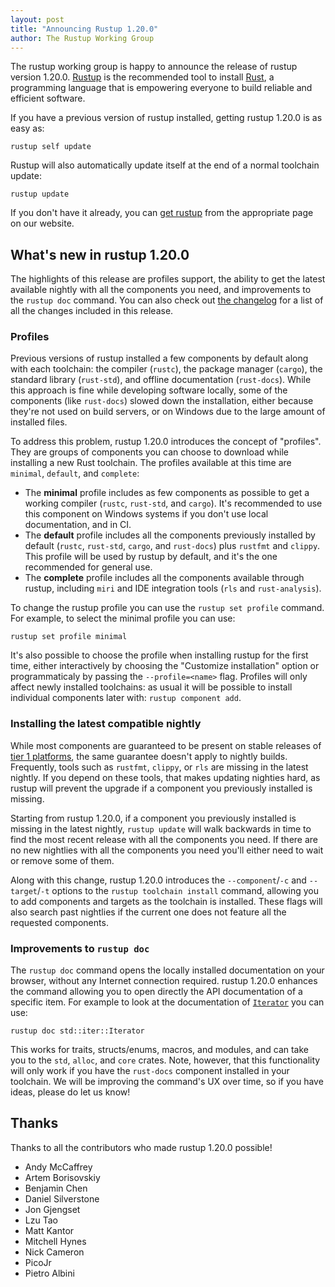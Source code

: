 ```yaml
---
layout: post
title: "Announcing Rustup 1.20.0"
author: The Rustup Working Group
---
```


The rustup working group is happy to announce the release of rustup version 1.20.0. [Rustup][install] is the recommended tool to install [Rust][rust], a programming language that is empowering everyone to build reliable and efficient software.

If you have a previous version of rustup installed, getting rustup 1.20.0 is as easy as:

```
rustup self update
```

Rustup will also automatically update itself at the end of a normal toolchain update:

```
rustup update
```

If you don't have it already, you can [get rustup][install] from the appropriate page on our website.

[rust]: https://www.rust-lang.org
[install]: https://rustup.rs

## What's new in rustup 1.20.0

The highlights of this release are profiles support, the ability to get the latest available nightly with all the components you need, and improvements to the `rustup doc` command. You can also check out [the changelog][changelog] for a list of all the changes included in this release.

[changelog]: https://github.com/rust-lang/rustup.rs/blob/master/CHANGELOG.md

### Profiles

Previous versions of rustup installed a few components by default along with each toolchain: the compiler (`rustc`), the package manager (`cargo`), the standard library (`rust-std`), and offline documentation (`rust-docs`). While this approach is fine while developing software locally, some of the components (like `rust-docs`) slowed down the installation, either because they're not used on build servers, or on Windows due to the large amount of installed files.

To address this problem, rustup 1.20.0 introduces the concept of "profiles". They are groups of components you can choose to download while installing a new Rust toolchain. The profiles available at this time are `minimal`, `default`, and `complete`:

* The **minimal** profile includes as few components as possible to get a working compiler (`rustc`, `rust-std`, and `cargo`). It's recommended to use this component on Windows systems if you don't use local documentation, and in CI.
* The **default** profile includes all the components previously installed by default (`rustc`, `rust-std`, `cargo`, and `rust-docs`) plus `rustfmt` and `clippy`. This profile will be used by rustup by default, and it's the one recommended for general use.
* The **complete** profile includes all the components available through rustup, including `miri` and IDE integration tools (`rls` and `rust-analysis`).

To change the rustup profile you can use the `rustup set profile` command. For example, to select the minimal profile you can use:

```
rustup set profile minimal
```

It's also possible to choose the profile when installing rustup for the first time, either interactively by choosing the "Customize installation" option or programmaticaly by passing the `--profile=<name>` flag. Profiles will only affect newly installed toolchains: as usual it will be possible to install individual components later with: `rustup component add`.

### Installing the latest compatible nightly

While most components are guaranteed to be present on stable releases of [tier 1 platforms][tiers], the same guarantee doesn't apply to nightly builds. Frequently, tools such as `rustfmt`, `clippy`, or `rls` are missing in the latest nightly. If you depend on these tools, that makes updating nighties hard, as rustup will prevent the upgrade if a component you previously installed is missing.

Starting from rustup 1.20.0, if a component you previously installed is missing in the latest nightly, `rustup update` will walk backwards in time to find the most recent release with all the components you need. If there are no new nightlies with all the components you need you'll either need to wait or remove some of them.

Along with this change, rustup 1.20.0 introduces the `--component`/`-c` and `--target`/`-t` options to the `rustup toolchain install` command, allowing you to add components and targets as the toolchain is installed. These flags will also search past nightlies if the current one does not feature all the requested components. 

[tiers]: https://forge.rust-lang.org/release/platform-support.html

### Improvements to `rustup doc`

The `rustup doc` command opens the locally installed documentation on your browser, without any Internet connection required. rustup 1.20.0 enhances the command allowing you to open directly the API documentation of a specific item. For example to look at the documentation of [`Iterator`] you can use:

```
rustup doc std::iter::Iterator
```

This works for traits, structs/enums, macros, and modules, and can take you to the `std`, `alloc`, and `core` crates. Note, however, that this functionality will only work if you have the `rust-docs` component installed in your toolchain. We will be improving the command's UX over time, so if you have ideas, please do let us know!

[`Iterator`]: https://doc.rust-lang.org/std/iter/trait.Iterator.html

## Thanks

Thanks to all the contributors who made rustup 1.20.0 possible!

- Andy McCaffrey
- Artem Borisovskiy
- Benjamin Chen
- Daniel Silverstone
- Jon Gjengset
- Lzu Tao
- Matt Kantor
- Mitchell Hynes
- Nick Cameron
- PicoJr
- Pietro Albini
